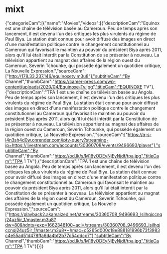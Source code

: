 # mixt
{"categorieCam":[{"name":"Movies","videos":[{"descriptionCam":"Equinox est une chaîne de télévision basée au Cameroun. Peu de temps après son lancement, il est devenu l'un des critiques les plus virulents du régime de Paul Biya. La station était connue pour avoir diffusé des images en direct d'une manifestation politique contre le changement constitutionnel au Cameroun qui favorisait le maintien au pouvoir du président Biya après 2011, alors qu'il lui était interdit par la Constitution de se présenter à nouveau. La télévision appartient au magnat des affaires de la région ouest du Cameroun, Severin Tchounke, qui possède également un quotidien critique, La Nouvelle Expression.","sourceCam":["http://178.33.237.146/equinoxetv.m3u8"],"subtitleCam":"By Channel","thumbCam":"https://camer-press.com/wp-content/uploads/2020/04/Equinoxe-Tv.jpg","titleCam":"EQUINOXE TV"},{"descriptionCam":"TPA 1 est une chaîne de télévision basée au Angola. Peu de temps après son lancement, il est devenu l'un des critiques les plus virulents du régime de Paul Biya. La station était connue pour avoir diffusé des images en direct d'une manifestation politique contre le changement constitutionnel au Cameroun qui favorisait le maintien au pouvoir du président Biya après 2011, alors qu'il lui était interdit par la Constitution de se présenter à nouveau. La télévision appartient au magnat des affaires de la région ouest du Cameroun, Severin Tchounke, qui possède également un quotidien critique, La Nouvelle Expression.","sourceCam":["https://q-s-l4n3sh4d0w.onrender.com/iptv-query?streaming-ip=https://livestream.com/accounts/30360708/events/9496693/player"],"subtitleCam":"By Channel","thumbCam":"https://od.lk/s/M18yODEyNjEyNjdf/tpa.jpg","titleCam":"TPA 1 TV"},{"descriptionCam":"TPA 1 est une chaîne de télévision basée au Angola. Peu de temps après son lancement, il est devenu l'un des critiques les plus virulents du régime de Paul Biya. La station était connue pour avoir diffusé des images en direct d'une manifestation politique contre le changement constitutionnel au Cameroun qui favorisait le maintien au pouvoir du président Biya après 2011, alors qu'il lui était interdit par la Constitution de se présenter à nouveau. La télévision appartient au magnat des affaires de la région ouest du Cameroun, Severin Tchounke, qui possède également un quotidien critique, La Nouvelle Expression.","sourceCam":["https://playback2.akamaized.net/streams/30360708_9496693_lsilhqjccnqj24uz5ir_1/master.m3u8?dw=80&hdnts=exp=1662348100~acl=/streams/30360708_9496693_lsilhqjccnqj24uz5ir_1/master.m3u8*~hmac=c5265d000c18e888181996b73f3983c4e55ad51d478ffa6da4bf2b77d54ddcc7"],"subtitleCam":"By Channel","thumbCam":"https://od.lk/s/M18yODEyNjEyNjdf/tpa.jpg","titleCam":"TPA 1 TV"}]}]}
